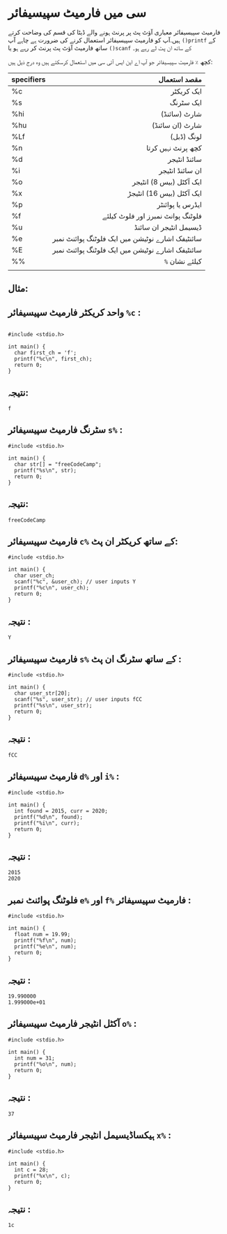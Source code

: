 #  سی میں فارمیٹ سپیسیفائر

فارمیٹ سپیسیفائر معیاری آؤٹ پٹ پر پرنٹ ہونے والے ڈیٹا کی قسم کی وضاحت کرتے ہیں.آپ کو فارمیٹ سپیسیفائر استعمال کرنے کی ضرورت ہے چاہے آپ `()printf` کے ساتھ فارمیٹ آؤٹ پٹ پرنٹ کر رہے ہو یا `()scanf` کے ساتھ ان پٹ لے رہے ہو۔

کچھ `٪` فارمیٹ سپیسیفائر جو آپ اے این ایس آئی سی میں استعمال کرسکتے ہیں وہ درج ذیل ہیں:

| specifiers | مقصد استعمال | 
|:---|---:|
| %c | ایک کریکٹر |
| %s | ایک سٹرنگ  |
| %hi| شارٹ (سائنڈ)|
| %hu| (ان سائنڈ) شارٹ |
| %Lf| (ڈبل) لونگ |
| %n | کچھ پرنٹ نہیں کرتا |
| %d |   سائنڈ انٹیجر |
| %i | ان سائنڈ انٹیجر |
| %o | ایک آکٹل (بیس 8) انٹیجر|
| %x | ایک آکٹل (بیس 16) انٹیجڑ |
| %p | ایڈرس یا پوائنٹر|
| %f |           فلوٹنگ پوانٹ نمبرز اور فلوٹ کیلئے |
| %u |        ڈیسیمل انٹیجر ان سائنڈ      |
| %e |     سائنٹیفک اشارے نوٹیشن میں ایک فلوٹنگ پوائنٹ نمبر        |
| %E |        سائنٹیفک اشارے نوٹیشن میں ایک فلوٹنگ پوائنٹ نمبر     |
| %% |  `%` کیلئے نشان  |
|    |             |

## مثال:

## واحد کریکٹر فارمیٹ سپیسیفائر `%c` :

```{C}

#include <stdio.h> 

int main() { 
  char first_ch = 'f'; 
  printf("%c\n", first_ch); 
  return 0; 
} 
```

## نتیجہ:

```{C}
f
```
## سٹرنگ فارمیٹ سپیسیفائر `s%` :

```{c}
#include <stdio.h> 

int main() { 
  char str[] = "freeCodeCamp"; 
  printf("%s\n", str); 
  return 0; 
} 
```
## نتیجہ:
```{c}
freeCodeCamp
```

## فارمیٹ سپیسیفائر `c%` کے ساتھ کریکٹر ان پٹ:

```{c}
#include <stdio.h> 

int main() { 
  char user_ch; 
  scanf("%c", &user_ch); // user inputs Y
  printf("%c\n", user_ch); 
  return 0; 
}
```

## نتیجہ : 
```{c}
Y
```

## فارمیٹ سپیسیفائر `s%` کے ساتھ سٹرنگ ان پٹ :

```{c}
#include <stdio.h> 

int main() { 
  char user_str[20]; 
  scanf("%s", user_str); // user inputs fCC
  printf("%s\n", user_str); 
  return 0; 
} 
```

## نتیجہ :

```{c}
fCC
```

## فارمیٹ سپیسیفائر `d%` اور `i%` :

```{c}
#include <stdio.h> 

int main() { 
  int found = 2015, curr = 2020; 
  printf("%d\n", found); 
  printf("%i\n", curr); 
  return 0; 
} 
```

## نتیجہ :

```{c}
2015
2020
```

## فلوٹنگ پوائنٹ نمبر `e%` اور `f%`  فارمیٹ  سپیسیفائر :

```{c}
#include <stdio.h>

int main() { 
  float num = 19.99; 
  printf("%f\n", num); 
  printf("%e\n", num); 
  return 0; 
}
```
## نتیجہ :

```{c}
19.990000
1.999000e+01
```

## آکٹل انٹیجر فارمیٹ سپیسیفائر `o%` :

```{c}
#include <stdio.h> 

int main() { 
  int num = 31; 
  printf("%o\n", num); 
  return 0; 
}
```

## نتیجہ :

```{c}
37
```
## ہیکساڈیسیمل انٹیجر فارمیٹ سپیسیفائر `x%` :
```{c}
#include <stdio.h> 

int main() { 
  int c = 28; 
  printf("%x\n", c); 
  return 0; 
} 
```

## نتیجہ :

```{c}
1c
```